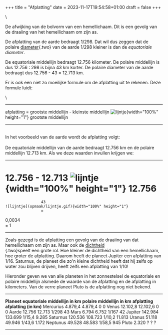 +++
title = "Afplatting"
date = 2023-11-17T19:54:58+01:00
draft = false
+++

\

De afwijking van de bolvorm van een hemellichaam. Dit is een gevolg van
de draaiing van het hemellichaam om zijn as.

De afplatting van de aarde bedraagt 1/298. Dat wil dus zeggen dat de
polaire [diameter](diameter.html){.two} van de aarde 1/298 kleiner is
dan de *equatoriale diameter*.

De equatoriale middellijn bedraagt 12.756 kilometer. De polaire
middellijn is dus 12.756 : 298 is bijna 43 km korter. De polaire
diameter van de aarde bedraagt dus 12.756 - 43 = 12.713 km.

Er is ook een niet zo moeilijke formule om de afplatting uit te rekenen.
Deze formule luidt:

\

  ------------ --- ---------------------------------------------------------
  afplatting   =   grootste middellijn - kleinste middellijn
                   ![lijntje](opmaak/lijntje.gif){width="100%" height="1"}
                   grootste middellijn
  ------------ --- ---------------------------------------------------------

\
In het voorbeeld van de aarde wordt de afplatting volgt:\
\
De equatoriale middellijn van de aarde bedraagt 12.756 km en de polaire
middellijn 12.713 km. Als we deze waarden invullen krijgen we:

  ----------------- --------------------------------------------------------- ---------------------------------------------------------
  12.756 - 12.713   ![lijntje](opmaak/lijntje.gif){width="100%" height="1"}   12.756
  =                                                                           
                    43                                                        ![lijntje](opmaak/lijntje.gif){width="100%" height="1"}
                    =                                                         
  0,0034                                                                      
                                                                              =
                    1                                                         
  ----------------- --------------------------------------------------------- ---------------------------------------------------------

Zoals gezegd is de afplatting een gevolg van de draaiing van dat
hemellichaam om zijn as. Maar ook de [dichtheid\
](dichthei.html){.two}speelt een grote rol. Hoe kleiner de dichtheid van
een hemellichaam, hoe groter de afplatting. Daarom heeft de planeet
Jupiter een afplatting van 1/16. Saturnus, de planeet die zo\'n kleine
dichtheid heeft dat hij zelfs op water zou blijven drijven, heeft zelfs
een afplatting van 1/10!

Hieronder geven we van alle planeten in het zonnestelsel de equatoriale
en polaire middellijn alsmede de waarde van de afplatting en de
afplatting in kilometers. Van de verre planeet Pluto is de afplatting
nog niet bekend.

  ------------- ---------------------------------- ------------------------------ ---------------- ------------------------
  **Planeet**   **equatoriale middellijn in km**   **polaire middellijn in km**   **afplatting**   **afplatting (in km)**
  Mercurius     4.879,4                            4.879,4                        0                0
  Venus         12.102,8                           12.102,6                       0                0
  Aarde         12.756                             12.713                         1/298            43
  Mars          6.794                              6.752                          1/167            42
  Jupiter       142.984                            133.699                        1/15,4           9.285
  Saturnus      120.536                            108.723                        1/10,2           11.813
  Uranus        51.118                             49.946                         1/43,6           1.172
  Neptunus      49.528                             48.583                         1/58,5           945
  Pluto         2.320                              ?                              ?                ?
  ------------- ---------------------------------- ------------------------------ ---------------- ------------------------
